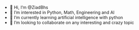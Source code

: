 - 👋 Hi, I’m @ZiadBhs
- 👀 I’m interested in Python, Math, Engineering and AI 
- 🌱 I’m currently learning artificial intelligence with python
- 💞️ I’m looking to collaborate on any interesting and crazy topic

<!---
ZiadBhs/ZiadBhs is a ✨ special ✨ repository because its `README.md` (this file) appears on your GitHub profile.
You can click the Preview link to take a look at your changes.
--->
